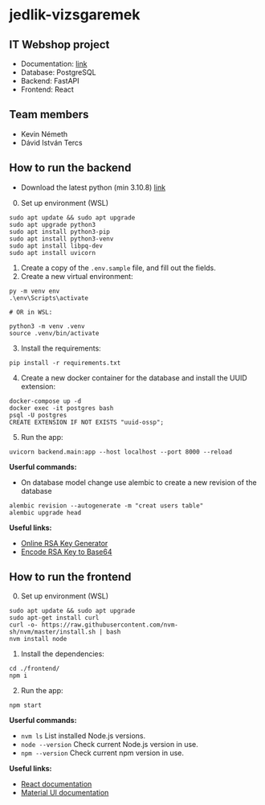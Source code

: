 # jedlik-vizsgaremek

## IT Webshop project

- Documentation: [link](https://docs.google.com/document/d/1Yr7cOVb5YnQZE8FiTCjsjiG3QIeLOKl3hKt94gyOdZ8/edit?usp=sharing)
- Database: PostgreSQL
- Backend: FastAPI
- Frontend: React

## Team members

- Kevin Németh
- Dávid István Tercs

## How to run the backend
- Download the latest python (min 3.10.8) [link](https://www.python.org/downloads/)

0. Set up environment (WSL)
```
sudo apt update && sudo apt upgrade
sudo apt upgrade python3
sudo apt install python3-pip
sudo apt install python3-venv
sudo apt install libpq-dev
sudo apt install uvicorn
```

1. Create a copy of the `.env.sample` file, and fill out the fields.
2. Create a new virtual environment:

```
py -m venv env
.\env\Scripts\activate

# OR in WSL:

python3 -m venv .venv
source .venv/bin/activate
```

3. Install the requirements:

```
pip install -r requirements.txt
```

4. Create a new docker container for the database and install the UUID extension:

```
docker-compose up -d
docker exec -it postgres bash
psql -U postgres
CREATE EXTENSION IF NOT EXISTS "uuid-ossp";
```

5. Run the app:

```
uvicorn backend.main:app --host localhost --port 8000 --reload
```

**Userful commands:**

- On database model change use alembic to create a new revision of the database

```
alembic revision --autogenerate -m "creat users table"
alembic upgrade head
```

**Useful links:**

- [Online RSA Key Generator](http://travistidwell.com/jsencrypt/demo/)
- [Encode RSA Key to Base64](https://www.base64encode.org/)

## How to run the frontend

0. Set up environment (WSL)

```
sudo apt update && sudo apt upgrade
sudo apt-get install curl
curl -o- https://raw.githubusercontent.com/nvm-sh/nvm/master/install.sh | bash
nvm install node
```

1. Install the dependencies:

```
cd ./frontend/
npm i
```

2. Run the app:

```
npm start
```

**Userful commands:**

- `nvm ls` List installed Node.js versions.
- `node --version` Check current Node.js version in use.
- `npm --version` Check current npm version in use.

**Useful links:**

- [React documentation](https://reactjs.org/docs/getting-started.html)
- [Material UI documentation](https://mui.com/material-ui/getting-started/overview/)

